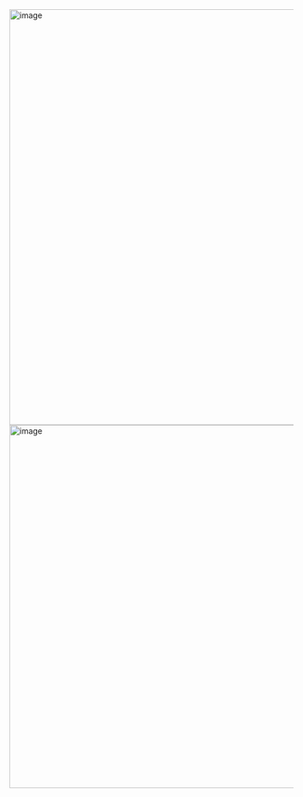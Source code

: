<img width="570" height="736" alt="image" src="https://github.com/user-attachments/assets/495298ec-28ad-4442-b178-56fe44dd1529" />
<img width="570" height="643" alt="image" src="https://github.com/user-attachments/assets/d90aa413-5377-4703-b42b-5ff7b1a154e6" />

